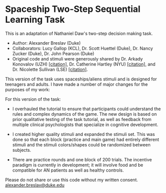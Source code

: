 # Spaceship Two-Step Sequential Learning Task
This is an adaptation of Nathaniel Daw's two-step decision making task.

- Author: Alexander Breslav (Duke)
- Collaborators: Lucy Gallop (KCL), Dr. Scott Huettel (Duke), Dr. Nancy Zucker (Duke), Dr. John Pearson (Duke)
- Original code and stimuli were generously shared by Dr. Arkady Konovalov (UZH) [[citation]](https://www.nature.com/articles/ncomms12438?origin=ppub), Dr. Catherine Hartley (NYU) [[citation]](https://www.ncbi.nlm.nih.gov/pmc/articles/PMC4899156/), and Dr. Nicolette Sullivan (LSE) [[citation]](https://journals.sagepub.com/doi/abs/10.1177/0956797614559543).

This version of the task uses spaceships/aliens stimuli and is designed for teenagers and adults.
I have made a number of major changes for the purposes of my work:

For this version of the task:
 - I overhauled the tutorial to ensure that participants could understand the rules and complex dynamics of the game. The new design is based on prior qualitative testing of the task tutorial, as well as feedback from multiple clinical psychologists that specialize in cognitive development.

- I created higher quality stimuli and expanded the stimuli set. This was done so that each block (practice and main game) had entirely different stimuli and the stimuli colors/shapes could be randomized between subjects.

- There are practice rounds and one block of 200 trials. The incentive paradigm is currently in development; it will involve food and be compatible for AN patients as well as healthy controls.

Please do not share or use this code without my written consent.  
alexander.breslav@duke.edu
